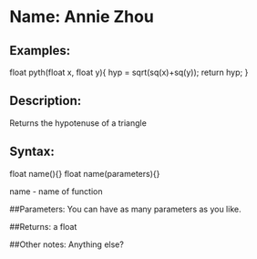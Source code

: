 # Name: Annie Zhou

## Examples:
float pyth(float x, float y){
  hyp = sqrt(sq(x)+sq(y));
  return hyp;
}

## Description:
Returns the hypotenuse of a triangle

## Syntax:
float name(){}
float name(parameters){}



name - name of function

##Parameters: 
You can have as many parameters as you like.

##Returns:
a float

##Other notes:
Anything else?

